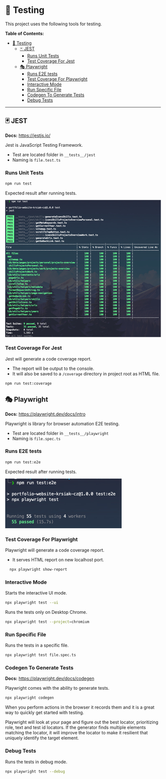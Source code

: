 # 🐛 Testing

This project uses the following tools for testing.

**Table of Contents:**

- [🐛 Testing](#-testing)
  - [🃏 JEST](#-jest)
    - [Runs Unit Tests](#runs-unit-tests)
    - [Test Coverage For Jest](#test-coverage-for-jest)
  - [🎭 Playwright](#-playwright)
    - [Runs E2E tests](#runs-e2e-tests)
    - [Test Coverage For Playwright](#test-coverage-for-playwright)
    - [Interactive Mode](#interactive-mode)
    - [Run Specific File](#run-specific-file)
    - [Codegen To Generate Tests](#codegen-to-generate-tests)
    - [Debug Tests](#debug-tests)

---

## 🃏 JEST

**Docs:** <https://jestjs.io/>

Jest is JavaScript Testing Framework.

- Test are located folder in `__tests__/jest`
- Naming is `file.test.ts`

### Runs Unit Tests

```bash
npm run test
```

Expected result after running tests.

![jest](/readme-images/development/testing/jest-passing.png)

### Test Coverage For Jest

Jest will generate a code coverage report.

- The report will be output to the console.
- It will also be saved to a `/coverage` directory in project root as HTML file.

```bash
npm run test:coverage
```

## 🎭 Playwright

**Docs:** <https://playwright.dev/docs/intro>

Playwright is library for browser automation E2E testing.

- Test are located folder in `__tests__/playwright`
- Naming is `file.spec.ts`

### Runs E2E tests

```bash
npm run test:e2e
```

Expected result after running tests.

![playwright](/readme-images/development/testing/e2e-playwright-passing.png)

### Test Coverage For Playwright

Playwright will generate a code coverage report.

- It serves HTML report on new localhost port.

```bash
  npx playwright show-report
```

### Interactive Mode

Starts the interactive UI mode.

```bash
npx playwright test --ui
```

Runs the tests only on Desktop Chrome.

```bash
npx playwright test --project=chromium
```

### Run Specific File

Runs the tests in a specific file.

```bash
npx playwright test file.spec.ts
```

### Codegen To Generate Tests

**Docs:** <https://playwright.dev/docs/codegen>

Playwright comes with the ability to generate tests.

```bash
npx playwright codegen
```

When you perform actions in the browser it records them and it is a great way to quickly get started with testing.

Playwright will look at your page and figure out the best locator, prioritizing role, text and test id locators. If the generator finds multiple elements matching the locator, it will improve the locator to make it resilient that uniquely identify the target element.

### Debug Tests

Runs the tests in debug mode.

```bash
npx playwright test --debug
```
